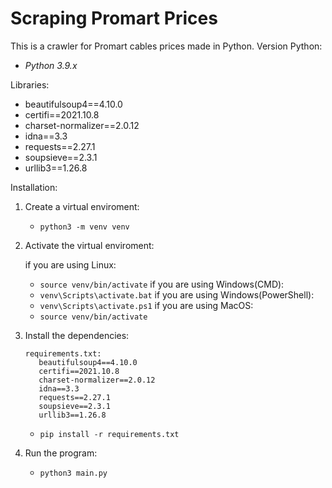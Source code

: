 # Scraping Promart Prices

This is a crawler for Promart cables prices made in Python.
Version Python:
- _Python 3.9.x_

Libraries:
- beautifulsoup4==4.10.0
- certifi==2021.10.8
- charset-normalizer==2.0.12
- idna==3.3
- requests==2.27.1
- soupsieve==2.3.1
- urllib3==1.26.8

Installation:

1. Create a virtual enviroment:
   - <code>python3 -m venv venv</code>
2. Activate the virtual enviroment:

   if you are using Linux:
   - <code>source venv/bin/activate</code>
   if you are using Windows(CMD):
   - <code>venv\Scripts\activate.bat</code>
   if you are using Windows(PowerShell):
   - <code>venv\Scripts\activate.ps1</code>
   if you are using MacOS:
   - <code>source venv/bin/activate</code>
3. Install the dependencies:

   ~~~
   requirements.txt:
      beautifulsoup4==4.10.0
      certifi==2021.10.8
      charset-normalizer==2.0.12
      idna==3.3
      requests==2.27.1
      soupsieve==2.3.1
      urllib3==1.26.8 
   ~~~
   - <code>pip install -r requirements.txt</code>
4. Run the program:
   - <code>python3 main.py</code>
